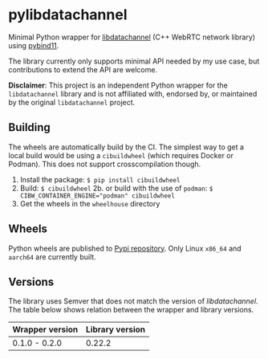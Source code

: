 # pylibdatachannel
Minimal Python wrapper for [libdatachannel](https://github.com/paullouisageneau/libdatachannel) (C++ WebRTC network library) using [pybind11](https://pybind11.readthedocs.io). 

The library currently only supports minimal API needed by my use case, but contributions to extend the API are welcome.

**Disclaimer**: This project is an independent Python wrapper for the `libdatachannel` library and is not affiliated with, endorsed by, or maintained by the original `libdatachannel` project.

## Building
The wheels are automatically build by the CI. The simplest way to get a local build would be using a `cibuildwheel` (which requires Docker or Podman). This does not support crosscompilation though.
1. Install the package: `$ pip install cibuildwheel`
2. Build: `$ cibuildwheel`
2b. or build with the use of `podman`: `$ CIBW_CONTAINER_ENGINE="podman" cibuildwheel`
3. Get the wheels in the `wheelhouse` directory

## Wheels
Python wheels are published to [Pypi repository](https://pypi.org/project/pylibdatachannel). Only Linux `x86_64` and `aarch64` are currently built.

## Versions
The library uses Semver that does not match the version of *libdatachannel*. The table below shows relation between the wrapper and library versions.

| Wrapper version   | Library version   |
| ----------------- | ----------------- |
| 0.1.0 - 0.2.0     | 0.22.2            |


